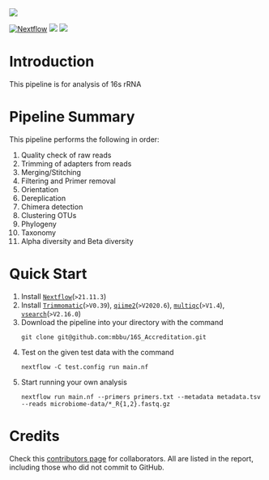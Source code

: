 <img src="https://avatars.githubusercontent.com/u/49394656?s=200&v=4"/>

<!-- [![](https://img.shields.io/badge/left-right-f39f37)](#) -->
[![Nextflow](https://img.shields.io/badge/nextflow%20DSL2-%E2%89%A520.10.0-23aa62.svg?labelColor=000000)](https://www.nextflow.io/)
[![](https://img.shields.io/badge/contributors-9-f39f37)](https://github.com/mbbu/16S_Accreditation/graphs/contributors)
[![](https://img.shields.io/badge/build-passing-f39f37labelColor=brightgreen)](#)
# Introduction
This pipeline is for analysis of 16s rRNA
# Pipeline Summary
This pipeline performs the following in order:
1. Quality check of raw reads
2. Trimming of adapters from reads
3. Merging/Stitching
4. Filtering and Primer removal
5. Orientation
6. Dereplication
7. Chimera detection
8. Clustering OTUs
9. Phylogeny
10. Taxonomy
11. Alpha diversity and Beta diversity
# Quick Start
  1. Install [`Nextflow`](https://www.nextflow.io/docs/latest/getstarted.html#installation)(`>21.11.3`)
  2. Install [`Trimmomatic`](http://www.usadellab.org/cms/?page=trimmomatic)(`>V0.39`), [`qiime2`](https://docs.qiime2.org/2021.11/install/)(`>V2020.6`), [`multiqc`](https://multiqc.info/)(`>V1.4`), [`vsearch`](https://github.com/torognes/vsearch)(`>V2.16.0`)
  3. Download the pipeline into your directory with the command
     ```
     git clone git@github.com:mbbu/16S_Accreditation.git
     ```
  4. Test on the given test data with the command 
      ```
      nextflow -C test.config run main.nf
      ```
  5. Start running your own analysis
     ```
     nextflow run main.nf --primers primers.txt --metadata metadata.tsv --reads microbiome-data/*_R{1,2}.fastq.gz
     ```
# Credits
Check this [contributors page](https://github.com/mbbu/16S_Accreditation/graphs/contributors) for collaborators. All are listed in the report, including those who did not commit to GitHub. 
